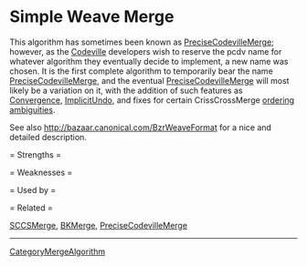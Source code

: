 # Simple Weave Merge

This algorithm has sometimes been known as [PreciseCodevilleMerge](PreciseCodevilleMerge.md); however, as the [Codeville](Codeville.md) developers wish to reserve the pcdv name for whatever algorithm they eventually decide to implement, a new name was chosen.  It is the first complete algorithm to temporarily bear the name [PreciseCodevilleMerge](PreciseCodevilleMerge.md), and the eventual [PreciseCodevilleMerge](PreciseCodevilleMerge.md) will most likely be a variation on it, with the addition of such features as [Convergence](Convergence.md), [ImplicitUndo](ImplicitUndo.md), and fixes for certain CrissCrossMerge [ordering ambiguities](CrissCrossMerge.md#orderingambiguities).

See also http://bazaar.canonical.com/BzrWeaveFormat for a nice and detailed description.

= Strengths =

= Weaknesses =

= Used by =

= Related =

[SCCSMerge](SCCSMerge.md), [BKMerge](BKMerge.md), [PreciseCodevilleMerge](PreciseCodevilleMerge.md)

----

[CategoryMergeAlgorithm](CategoryMergeAlgorithm.md)

